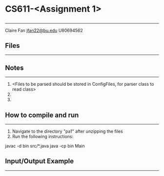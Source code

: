 # CS611-<Assignment 1>
## <Assignment Tic Tac Toe>
---------------------------------------------------------------------------
Claire Fan
jfan22@bu.edu
U80694562

## Files
---------------------------------------------------------------------------
<A brief description of each file and what it does>

## Notes
---------------------------------------------------------------------------
1. <Files to be parsed should be stored in ConfigFiles, for parser class to
read class>
2. <Bonus Done>
3. <Notes to grader>

## How to compile and run
---------------------------------------------------------------------------
1. Navigate to the directory "pa1" after unzipping the files
2. Run the following instructions:
<Example below>
javac -d bin src/*.java
java -cp bin Main

## Input/Output Example
---------------------------------------------------------------------------
<Place here an example of how the program runs. Include both its
outputs and correctly formatted inputs. Please clearly mark the inputs.>
